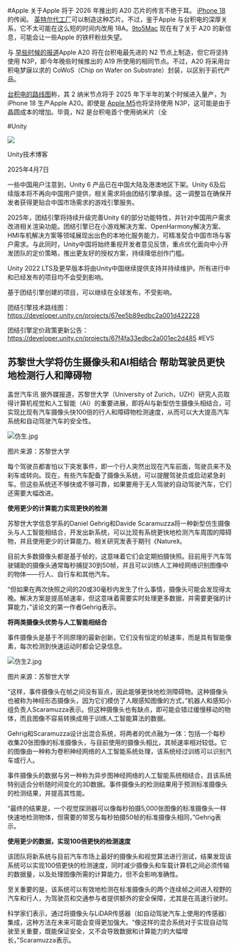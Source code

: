 #Apple
关于Apple 将于 2026 年推出的 A20 芯片的传言不绝于耳。 [iPhone 18](http://www.notebookcheck.net/Google-Pixel-11-and-Pixel-11-Pro-could-beat-Apple-iPhone-18-Pro-to-under-display-face-unlock-technology.909810.0.html)的传闻。 [英特尔代工厂](http://www.notebookcheck.net/iPhone-18-series-Rumor-claims-2026-bound-A20-Pro-chipset-could-be-built-by-Intel.921901.0.html)可以制造这种芯片。不过，鉴于Apple 与台积电的深厚关系，它不太可能在这么短的时间内改用 18A。[9to5Mac](https://www.macrumors.com/2025/03/17/a20-chip-still-3nm-rumor/) 现在有了关于 A20 的新信息，可能会让一些Apple 的铁杆粉丝失望。

与 [早些时候的报道](http://www.notebookcheck.net/Intel-AMD-Apple-Nvidia-and-MediaTek-tipped-to-use-TSMC-s-cutting-edge-2-nm-node-Qualcomm-notably-absent.924561.0.html)Apple A20 将在台积电最先进的 N2 节点上制造，但它将坚持使用 N3P，即今年晚些时候推出的 A19 所使用的相同节点。不过，A20 将采用台积电梦寐以求的 CoWoS（Chip on Wafer on Substrate）封装，以区别于前代产品。

[台积电的路线图](https://www.tsmc.com/english/dedicatedFoundry/technology/logic/l_2nm)称，其 2 纳米节点将于 2025 年下半年的某个时候进入量产，为 iPhone 18 生产Apple A20。即使是 [Apple M5](http://www.notebookcheck.net/Apple-M5-enters-mass-production-on-TSMC-s-N3P-node.956941.0.html)也将坚持使用 N3P，这可能是由于晶圆成本的增加。毕竟，N2 是台积电首个使用纳米片（全

#Unity 

![](https://u3d-connect-cdn-public-prd.cdn.unity.cn/h1/20230228/d3eabfcb-eefb-42fb-b76b-502383889332)

Unity技术博客

2025年4月7日

一些中国用户注意到，Unity 6 产品已在中国大陆及港澳地区下架。Unity 6及后续版本将不再向中国用户提供，相关需求将由团结引擎承接。这一调整旨在确保开发者获得更贴合中国市场需求的游戏引擎服务。

2025年，团结引擎将持续升级完善Unity 6的部分功能特性，并针对中国用户需求改进相关渲染功能。团结引擎已在小游戏解决方案、OpenHarmony解决方案、HMI车机解决方案等领域展现出出色的本地化服务能力，可精准契合中国市场与客户需求。与此同时，Unity中国将始终重视开发者意见反馈，重点优化面向中小开发团队的定价策略，推出更友好的授权方案，持续降低创作门槛。

Unity 2022 LTS及更早版本将由Unity中国继续提供支持并持续维护。所有进行中和已经发布的项目均不会受到影响。

基于团结引擎创建的项目，可以继续在全球发布，不受影响。

团结引擎技术路线图：https://developer.unity.cn/projects/67ee5b89edbc2a001d422228

团结引擎定价政策更新公告：https://developer.unity.cn/projects/67f4fa33edbc2a001ec2d485
#EVS
## 苏黎世大学将仿生摄像头和AI相结合 帮助驾驶员更快地检测行人和障碍物

盖世汽车讯 据外媒报道，苏黎世大学（University of Zurich，UZH）研究人员取得计算机视觉和人工智能（AI）的重要进展，即将AI与新型仿生摄像头相结合，可实现比现有汽车摄像头快100倍的行人和障碍物检测速度，从而可以大大提高汽车系统和自动驾驶汽车的安全性。

![仿生.jpg](https://imagecn.gasgoo.com/moblogo/News/UEditor/1640-X/20240531/6385275061980625076559127.jpg "仿生.jpg")

图片来源：苏黎世大学

每个驾驶员都害怕以下突发事件，即一个行人突然出现在汽车前面，驾驶员来不及刹车或转向。现在，有些汽车配备了摄像头系统，可以提醒驾驶员或启动紧急刹车。但这些系统还不够快或不够可靠，如果要用于无人驾驶的自动驾驶汽车，它们还需要大幅改进。

**使用更少的计算能力实现更快的检测**

苏黎世大学信息学系的Daniel Gehrig和Davide Scaramuzza将一种新型仿生摄像头与人工智能相结合，开发出新系统，可以比现有系统更快地检测汽车周围的障碍物，并且使用更少的计算能力。相关研究发表于期刊《Nature》。

目前大多数摄像头都是基于帧的，这意味着它们会定期拍摄快照。目前用于汽车驾驶辅助的摄像头通常每秒捕捉30到50帧，并且可以训练人工神经网络识别图像中的物体——行人、自行车和其他汽车。

“但如果在两次快照之间的20或30毫秒内发生了什么事情，摄像头可能会发现得太晚。解决方案是提高帧速率，但这意味着需要实时处理更多数据，并需要更强的计算能力，”该论文的第一作者Gehrig表示。

**将两类摄像头优势与人工智能相结合**

事件摄像头是基于不同原理的最新创新。它们没有恒定的帧速率，而是具有智能像素，每次检测到快速运动时都会记录信息。

![仿生2.jpg](https://imagecn.gasgoo.com/moblogo/News/UEditor/1640-X/20240531/6385275066268521496427240.jpg "仿生2.jpg")

图片来源：苏黎世大学

“这样，事件摄像头在帧之间没有盲点，因此能够更快地检测障碍物。这种摄像头也被称为神经形态摄像头，因为它们模仿了人眼感知图像的方式，”机器人和感知小组负责人Scaramuzza表示。但这种摄像头也有缺点，即可能会错过缓慢移动的物体，而且图像不容易转换成用于训练人工智能算法的数据。

Gehrig和Scaramuzza设计出混合系统，将两者的优点融为一体：包括一个每秒收集20张图像的标准摄像头，与目前使用的摄像头相比，其帧速率相对较低。它的图像由一种称为卷积神经网络的人工智能系统处理，该系统经过训练可以识别汽车或行人。

事件摄像头的数据与另一种称为异步图神经网络的人工智能系统相结合，且该系统特别适合分析随时间变化的3D数据。事件摄像头的检测结果用于预测标准摄像头的检测结果，并提高其性能。

“最终的结果是，一个视觉探测器可以像每秒拍摄5,000张图像的标准摄像头一样快速地检测物体，但需要的带宽与每秒拍摄50帧的标准摄像头相同，”Gehrig表示。

**使用更少的数据，实现100倍更快的检测速度**

该团队将新系统与目前汽车市场上最好的摄像头和视觉算法进行测试，结果发现该系统可以实现100倍更快的检测速度，同时减少摄像头和车载计算机之间必须传输的数据量，以及处理图像所需的计算能力，但不会影响准确性。

至关重要的是，该系统可以有效地检测在标准摄像头的两个连续帧之间进入视野的汽车和行人，为驾驶员和交通参与者提供额外的安全保障，尤其是在高速行驶时。

科学家们表示，通过将摄像头与LiDAR传感器（如自动驾驶汽车上使用的传感器）集成，这种方法在未来可能会变得更加强大。“像这样的混合系统对于实现自动驾驶至关重要，既能保证安全，又不会导致数据和计算能力的大幅增长，”Scaramuzza表示。
